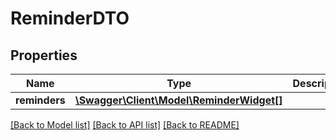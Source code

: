 # ReminderDTO

## Properties
Name | Type | Description | Notes
------------ | ------------- | ------------- | -------------
**reminders** | [**\Swagger\Client\Model\ReminderWidget[]**](ReminderWidget.md) |  | [optional] 

[[Back to Model list]](../README.md#documentation-for-models) [[Back to API list]](../README.md#documentation-for-api-endpoints) [[Back to README]](../README.md)


